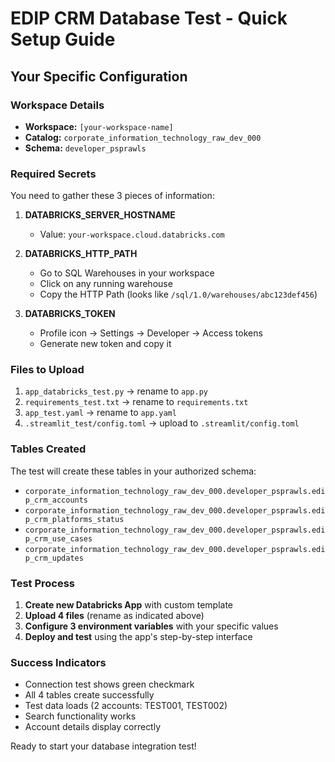 # EDIP CRM Database Test - Quick Setup Guide

## Your Specific Configuration

### Workspace Details
- **Workspace:** `[your-workspace-name]`
- **Catalog:** `corporate_information_technology_raw_dev_000`
- **Schema:** `developer_psprawls`

### Required Secrets
You need to gather these 3 pieces of information:

1. **DATABRICKS_SERVER_HOSTNAME**
   - Value: `your-workspace.cloud.databricks.com`

2. **DATABRICKS_HTTP_PATH**
   - Go to SQL Warehouses in your workspace
   - Click on any running warehouse
   - Copy the HTTP Path (looks like `/sql/1.0/warehouses/abc123def456`)

3. **DATABRICKS_TOKEN**
   - Profile icon → Settings → Developer → Access tokens
   - Generate new token and copy it

### Files to Upload
1. `app_databricks_test.py` → rename to `app.py`
2. `requirements_test.txt` → rename to `requirements.txt`
3. `app_test.yaml` → rename to `app.yaml`
4. `.streamlit_test/config.toml` → upload to `.streamlit/config.toml`

### Tables Created
The test will create these tables in your authorized schema:
- `corporate_information_technology_raw_dev_000.developer_psprawls.edip_crm_accounts`
- `corporate_information_technology_raw_dev_000.developer_psprawls.edip_crm_platforms_status`
- `corporate_information_technology_raw_dev_000.developer_psprawls.edip_crm_use_cases`
- `corporate_information_technology_raw_dev_000.developer_psprawls.edip_crm_updates`

### Test Process
1. **Create new Databricks App** with custom template
2. **Upload 4 files** (rename as indicated above)
3. **Configure 3 environment variables** with your specific values
4. **Deploy and test** using the app's step-by-step interface

### Success Indicators
- Connection test shows green checkmark
- All 4 tables create successfully
- Test data loads (2 accounts: TEST001, TEST002)
- Search functionality works
- Account details display correctly

Ready to start your database integration test!